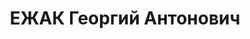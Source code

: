 ---
title: ЕЖАК Георгий Антонович
description: '1903, м. Старобільськ, українець, член ВКП(б), освіта вища, прож.: м.
  Старобільськ, завідуючий відділом шкіл і науки окружкому КП(б)У

  Військовою колегією Верховного суду СРСР 29 жовтня 1937 р. засуджений до розстрілу.

  Реабілітований у 1958 р.'
---